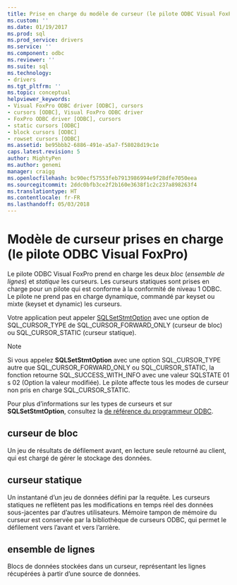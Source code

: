 ```yaml
---
title: Prise en charge du modèle de curseur (le pilote ODBC Visual FoxPro) | Documents Microsoft
ms.custom: ''
ms.date: 01/19/2017
ms.prod: sql
ms.prod_service: drivers
ms.service: ''
ms.component: odbc
ms.reviewer: ''
ms.suite: sql
ms.technology:
- drivers
ms.tgt_pltfrm: ''
ms.topic: conceptual
helpviewer_keywords:
- Visual FoxPro ODBC driver [ODBC], cursors
- cursors [ODBC], Visual FoxPro ODBC driver
- FoxPro ODBC driver [ODBC], cursors
- static cursors [ODBC]
- block cursors [ODBC]
- rowset cursors [ODBC]
ms.assetid: be95bbb2-6886-491e-a5a7-f58028d19c1e
caps.latest.revision: 5
author: MightyPen
ms.author: genemi
manager: craigg
ms.openlocfilehash: bc90ecf57553feb7913986994e9f28dfe7050eea
ms.sourcegitcommit: 2ddc0bfb3ce2f2b160e3638f1c2c237a898263f4
ms.translationtype: HT
ms.contentlocale: fr-FR
ms.lasthandoff: 05/03/2018
---
```

# <a name="supported-cursor-model-visual-foxpro-odbc-driver"></a>Modèle de curseur prises en charge (le pilote ODBC Visual FoxPro)
Le pilote ODBC Visual FoxPro prend en charge les deux *bloc* (*ensemble de lignes*) et *statique* les curseurs. Les curseurs statiques sont prises en charge pour un pilote qui est conforme à la conformité de niveau 1 ODBC. Le pilote ne prend pas en charge dynamique, commandé par keyset ou mixte (keyset et dynamic) les curseurs.  
  
 Votre application peut appeler [SQLSetStmtOption](../../odbc/microsoft/sqlsetstmtoption-visual-foxpro-odbc-driver.md) avec une option de SQL_CURSOR_TYPE de SQL_CURSOR_FORWARD_ONLY (curseur de bloc) ou SQL_CURSOR_STATIC (curseur statique).  
  
> [!NOTE]  
>  Si vous appelez **SQLSetStmtOption** avec une option SQL_CURSOR_TYPE autre que SQL_CURSOR_FORWARD_ONLY ou SQL_CURSOR_STATIC, la fonction retourne SQL_SUCCESS_WITH_INFO avec une valeur SQLSTATE 01 s 02 (Option la valeur modifiée). Le pilote affecte tous les modes de curseur non pris en charge SQL_CURSOR_STATIC.  
  
 Pour plus d’informations sur les types de curseurs et sur **SQLSetStmtOption**, consultez la [de référence du programmeur ODBC](../../odbc/reference/odbc-programmer-s-reference.md).  
  
## <a name="block-cursor"></a>curseur de bloc  
 Un jeu de résultats de défilement avant, en lecture seule retourné au client, qui est chargé de gérer le stockage des données.  
  
## <a name="static-cursor"></a>curseur statique  
 Un instantané d’un jeu de données défini par la requête. Les curseurs statiques ne reflètent pas les modifications en temps réel des données sous-jacentes par d’autres utilisateurs. Mémoire tampon de mémoire du curseur est conservée par la bibliothèque de curseurs ODBC, qui permet le défilement vers l’avant et vers l’arrière.  
  
## <a name="rowset"></a>ensemble de lignes  
 Blocs de données stockées dans un curseur, représentant les lignes récupérées à partir d’une source de données.
